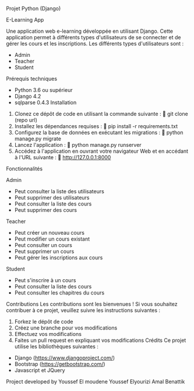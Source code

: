Projet Python (Django)

E-Learning App


Une application web e-learning développée en utilisant Django. Cette application permet à différents types d'utilisateurs de se connecter et de gérer les cours et les inscriptions. Les différents types d'utilisateurs sont :
- Admin
- Teacher
- Student




Prérequis techniques
- Python 3.6 ou supérieur
- Django 4.2
- sqlparse 0.4.3
Installation
1. Clonez ce dépôt de code en utilisant la commande suivante :
	git clone (repo url)
2. Installez les dépendances requises :
	pip install -r requirements.txt
3. Configurez la base de données en exécutant les migrations :
	python manage.py migrate
4. Lancez l'application :
	python manage.py runserver
5. Accédez à l'application en ouvrant votre navigateur Web et en accédant à l'URL suivante :
	http://127.0.0.1:8000

Fonctionnalités


 Admin
- Peut consulter la liste des utilisateurs
- Peut supprimer des utilisateurs
- Peut consulter la liste des cours
- Peut supprimer des cours


Teacher
- Peut créer un nouveau cours
- Peut modifier un cours existant
- Peut consulter un cours
- Peut supprimer un cours
- Peut gérer les inscriptions aux cours


Student
- Peut s'inscrire à un cours
- Peut consulter la liste des cours
- Peut consulter les chapitres du cours


Contributions
Les contributions sont les bienvenues ! Si vous souhaitez contribuer à ce projet, veuillez suivre les instructions suivantes :
1. Forkez le dépôt de code
2. Créez une branche pour vos modifications
3. Effectuez vos modifications
4. Faites un pull request en expliquant vos modifications
Crédits
Ce projet utilise les bibliothèques suivantes :
- Django (https://www.djangoproject.com/)
- Bootstrap (https://getbootstrap.com/)
- Javascript et JQuery


Project developed by
Youssef El moudene
Youssef Elyourizi
Amal Benattik


